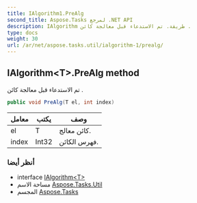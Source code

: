 ```yaml
---
title: IAlgorithm1.PreAlg
second_title: Aspose.Tasks لمرجع .NET API
description: IAlgorithm طريقة. تم الاستدعاء قبل معالجة كائن .
type: docs
weight: 30
url: /ar/net/aspose.tasks.util/ialgorithm-1/prealg/
---
```

## IAlgorithm&lt;T&gt;.PreAlg method

تم الاستدعاء قبل معالجة كائن .

```csharp
public void PreAlg(T el, int index)
```

| معامل | يكتب | وصف |
| --- | --- | --- |
| el | T | كائن معالج. |
| index | Int32 | فهرس الكائن. |

### أنظر أيضا

* interface [IAlgorithm&lt;T&gt;](../)
* مساحة الاسم [Aspose.Tasks.Util](../../ialgorithm-1/)
* المجسم [Aspose.Tasks](../../../)


